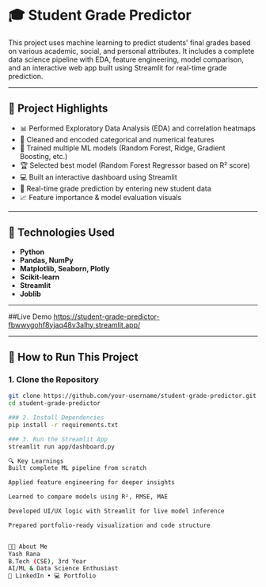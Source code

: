 # 🎓 Student Grade Predictor

This project uses machine learning to predict students' final grades based on various academic, social, and personal attributes. It includes a complete data science pipeline with EDA, feature engineering, model comparison, and an interactive web app built using Streamlit for real-time grade prediction.

---

## 📌 Project Highlights

- 📊 Performed Exploratory Data Analysis (EDA) and correlation heatmaps
- 🧹 Cleaned and encoded categorical and numerical features
- 🤖 Trained multiple ML models (Random Forest, Ridge, Gradient Boosting, etc.)
- 🏆 Selected best model (Random Forest Regressor based on R² score)
- 💻 Built an interactive dashboard using Streamlit
- 🎯 Real-time grade prediction by entering new student data
- 📈 Feature importance & model evaluation visuals

---

## 🧠 Technologies Used

- **Python**
- **Pandas, NumPy**
- **Matplotlib, Seaborn, Plotly**
- **Scikit-learn**
- **Streamlit**
- **Joblib**

---

##Live Demo
https://student-grade-predictor-fbwwygohf8yjaq48v3alhy.streamlit.app/

---

## 🚀 How to Run This Project

### 1. Clone the Repository

```bash
git clone https://github.com/your-username/student-grade-predictor.git
cd student-grade-predictor

### 2. Install Dependencies
pip install -r requirements.txt

### 3. Run the Streamlit App
streamlit run app/dashboard.py

🔍 Key Learnings
Built complete ML pipeline from scratch

Applied feature engineering for deeper insights

Learned to compare models using R², RMSE, MAE

Developed UI/UX logic with Streamlit for live model inference

Prepared portfolio-ready visualization and code structure


🧑‍💼 About Me
Yash Rana
B.Tech (CSE), 3rd Year
AI/ML & Data Science Enthusiast
🔗 LinkedIn • 💻 Portfolio

